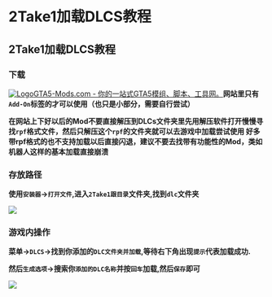 # 2Take1加载DLCS教程

## 2Take1加载DLCS教程

### 下载 <a href="#xia-zai" id="xia-zai"></a>

[![Logo](https://images.gta5-mods.com/icons/favicon.png)GTA5-Mods.com - 你的一站式GTA5模组、脚本、工具网。](https://zh.gta5-mods.com/)**网站里只有`Add-On`标签的才可以使用（也只是小部分，需要自行尝试）**

**在网站上下好以后的Mod不要直接解压到DLCs文件夹里先用解压软件打开慢慢寻找`rpf`格式文件，然后只解压这个`rpf`的文件夹就可以去游戏中加载尝试使用 好多带rpf格式的也不支持加载以后直接闪退，建议不要去找带有功能性的Mod，类如机器人这样的基本加载直接崩溃**

### **存放路径** <a href="#cun-fang-lu-jing" id="cun-fang-lu-jing"></a>

**使用`安装器`→`打开文件`,进入`2Take1跟目录`文件夹,找到`dlc`文件夹**

![](https://docs.hzz.im/\~gitbook/image?url=https%3A%2F%2F1382592200-files.gitbook.io%2F%7E%2Ffiles%2Fv0%2Fb%2Fgitbook-x-prod.appspot.com%2Fo%2Fspaces%252F7YXEHggLzaiKwZjRSOD4%252Fuploads%252FTu3AAkQAAcqrx1qAZNhr%252F2T%2520DLCS.png%3Falt%3Dmedia%26token%3Dbba92f90-019f-47f6-9aac-573cb2160acc\&width=768\&dpr=4\&quality=100\&sign=4a12f7b8\&sv=1)

### 游戏内操作 <a href="#you-xi-nei-cao-zuo" id="you-xi-nei-cao-zuo"></a>

**菜单→`DLCS`→找到你添加的`DLC文件夹并加载`,等待右下角出现`提示`代表加载成功.**

**然后`生成选项`→搜索你`添加的DLC名称`并按`回车`加载,然后`保存`即可**

![](https://docs.hzz.im/\~gitbook/image?url=https%3A%2F%2F1382592200-files.gitbook.io%2F%7E%2Ffiles%2Fv0%2Fb%2Fgitbook-x-prod.appspot.com%2Fo%2Fspaces%252F7YXEHggLzaiKwZjRSOD4%252Fuploads%252FP403a0oT1F2XEQRR0J7v%252FQQ%25E5%259B%25BE%25E7%2589%258720230523132732.png%3Falt%3Dmedia%26token%3D56464c4f-19a4-40f7-a2ce-8fd478b0ad78\&width=768\&dpr=4\&quality=100\&sign=cc7a9d24\&sv=1)

